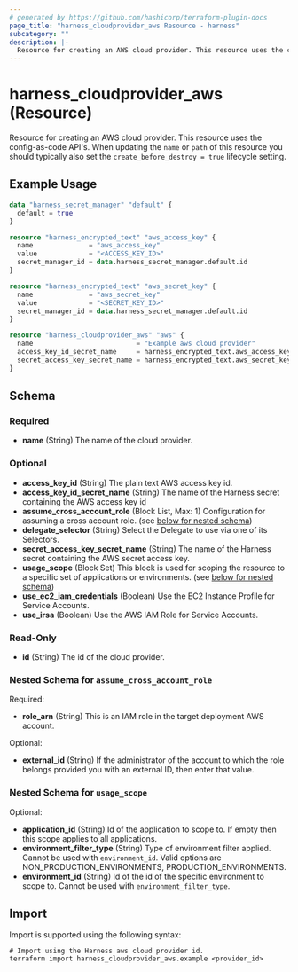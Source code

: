 ```yaml
---
# generated by https://github.com/hashicorp/terraform-plugin-docs
page_title: "harness_cloudprovider_aws Resource - harness"
subcategory: ""
description: |-
  Resource for creating an AWS cloud provider. This resource uses the config-as-code API's. When updating the name or path of this resource you should typically also set the create_before_destroy = true lifecycle setting.
---
```


# harness_cloudprovider_aws (Resource)

Resource for creating an AWS cloud provider. This resource uses the config-as-code API's. When updating the `name` or `path` of this resource you should typically also set the `create_before_destroy = true` lifecycle setting.

## Example Usage

```terraform
data "harness_secret_manager" "default" {
  default = true
}

resource "harness_encrypted_text" "aws_access_key" {
  name              = "aws_access_key"
  value             = "<ACCESS_KEY_ID>"
  secret_manager_id = data.harness_secret_manager.default.id
}

resource "harness_encrypted_text" "aws_secret_key" {
  name              = "aws_secret_key"
  value             = "<SECRET_KEY_ID>"
  secret_manager_id = data.harness_secret_manager.default.id
}

resource "harness_cloudprovider_aws" "aws" {
  name                          = "Example aws cloud provider"
  access_key_id_secret_name     = harness_encrypted_text.aws_access_key.name
  secret_access_key_secret_name = harness_encrypted_text.aws_secret_key.name
}
```

<!-- schema generated by tfplugindocs -->
## Schema

### Required

- **name** (String) The name of the cloud provider.

### Optional

- **access_key_id** (String) The plain text AWS access key id.
- **access_key_id_secret_name** (String) The name of the Harness secret containing the AWS access key id
- **assume_cross_account_role** (Block List, Max: 1) Configuration for assuming a cross account role. (see [below for nested schema](#nestedblock--assume_cross_account_role))
- **delegate_selector** (String) Select the Delegate to use via one of its Selectors.
- **secret_access_key_secret_name** (String) The name of the Harness secret containing the AWS secret access key.
- **usage_scope** (Block Set) This block is used for scoping the resource to a specific set of applications or environments. (see [below for nested schema](#nestedblock--usage_scope))
- **use_ec2_iam_credentials** (Boolean) Use the EC2 Instance Profile for Service Accounts.
- **use_irsa** (Boolean) Use the AWS IAM Role for Service Accounts.

### Read-Only

- **id** (String) The id of the cloud provider.

<a id="nestedblock--assume_cross_account_role"></a>
### Nested Schema for `assume_cross_account_role`

Required:

- **role_arn** (String) This is an IAM role in the target deployment AWS account.

Optional:

- **external_id** (String) If the administrator of the account to which the role belongs provided you with an external ID, then enter that value.


<a id="nestedblock--usage_scope"></a>
### Nested Schema for `usage_scope`

Optional:

- **application_id** (String) Id of the application to scope to. If empty then this scope applies to all applications.
- **environment_filter_type** (String) Type of environment filter applied. Cannot be used with `environment_id`. Valid options are NON_PRODUCTION_ENVIRONMENTS, PRODUCTION_ENVIRONMENTS.
- **environment_id** (String) Id of the id of the specific environment to scope to. Cannot be used with `environment_filter_type`.

## Import

Import is supported using the following syntax:

```shell
# Import using the Harness aws cloud provider id.
terraform import harness_cloudprovider_aws.example <provider_id>
```
